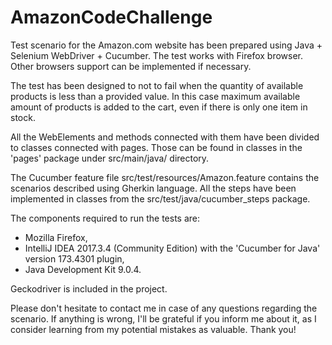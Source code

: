 # AmazonCodeChallenge

Test scenario for the Amazon.com website has been prepared using Java + Selenium WebDriver + Cucumber. The test works with Firefox browser. Other browsers support can be implemented if necessary.


The test has been designed to not to fail when the quantity of available products is less than a provided value. In this case maximum available amount of products is added to the cart, even if there is only one item in stock. 

All the WebElements and methods connected with them have been divided to classes connected with pages. Those can be found in classes in the 'pages' package under src/main/java/ directory.

The Cucumber feature file src/test/resources/Amazon.feature contains the scenarios described using Gherkin language. All the steps have been implemented in classes from the src/test/java/cucumber_steps package.


The components required to run the tests are:
- Mozilla Firefox,
- IntelliJ IDEA 2017.3.4 (Community Edition) with the 'Cucumber for Java' version 173.4301 plugin,
- Java Development Kit 9.0.4.

Geckodriver is included in the project.



Please don't hesitate to contact me in case of any questions regarding the scenario. If anything is wrong, I'll be grateful if you inform me about it, as I consider learning from my potential mistakes as valuable. Thank you!
